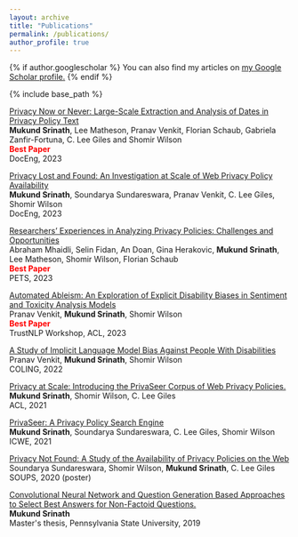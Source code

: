 ```yaml
---
layout: archive
title: "Publications"
permalink: /publications/
author_profile: true
---
```


{% if author.googlescholar %}
  You can also find my articles on <u><a href="{{author.googlescholar}}">my Google Scholar profile</a>.</u>
{% endif %}

{% include base_path %}


[Privacy Now or Never: Large-Scale Extraction and Analysis of Dates in Privacy Policy Text](https://dl.acm.org/doi/abs/10.1145/3573128.3609342)<br>
<b>Mukund Srinath</b>, Lee Matheson, Pranav Venkit, Florian Schaub, Gabriela Zanfir-Fortuna, C. Lee Giles and Shomir Wilson <br>
<span style="color:red"><b>Best Paper</b></span> <br>
DocEng, 2023

[Privacy Lost and Found: An Investigation at Scale of Web Privacy Policy Availability](https://dl.acm.org/doi/abs/10.1145/3573128.3604902)<br>
<b>Mukund Srinath</b>, Soundarya Sundareswara, Pranav Venkit, C. Lee Giles, Shomir Wilson <br>
DocEng, 2023

[Researchers’ Experiences in Analyzing Privacy Policies: Challenges and Opportunities](https://petsymposium.org/popets/2023/popets-2023-0111.pdf)<br>
Abraham Mhaidli, Selin Fidan, An Doan, Gina Herakovic, <b>Mukund Srinath</b>, Lee Matheson, Shomir Wilson, Florian Schaub <br>
<span style="color:red"><b>Best Paper</b></span> <br>
PETS, 2023

[Automated Ableism: An Exploration of Explicit Disability Biases in Sentiment and Toxicity Analysis Models](https://aclanthology.org/2023.trustnlp-1.3.pdf) <br>
Pranav Venkit, <b>Mukund Srinath</b>, Shomir Wilson<br>
<span style="color:red"><b>Best Paper</b></span> <br>
TrustNLP Workshop, ACL, 2023

[A Study of Implicit Language Model Bias Against People With Disabilities](https://aclanthology.org/2022.coling-1.113.pdf)<br>
Pranav Venkit, <b>Mukund Srinath</b>, Shomir Wilson<br>
COLING, 2022

[Privacy at Scale:  Introducing the PrivaSeer Corpus of Web Privacy Policies.](https://aclanthology.org/2021.acl-long.532/)<br>
<b>Mukund Srinath</b>, Shomir Wilson, C. Lee Giles<br>
ACL, 2021

[PrivaSeer: A Privacy Policy Search Engine](https://link.springer.com/chapter/10.1007/978-3-030-74296-6_22)<br>
<b>Mukund Srinath</b>, Soundarya Sundareswara, C. Lee Giles, Shomir Wilson<br>
ICWE, 2021

[Privacy Not Found: A Study of the Availability of Privacy Policies on the Web](https://www.usenix.org/conference/soups2020/presentation/sundareswara)<br>
Soundarya Sundareswara, Shomir Wilson, <b>Mukund Srinath</b>, C. Lee Giles<br>
SOUPS, 2020
(poster)

[Convolutional Neural Network and Question Generation Based Approaches to Select Best Answers for Non-Factoid Questions.](https://etda.libraries.psu.edu/catalog/16516mus824)<br>
<b>Mukund Srinath</b><br>
Master's thesis, Pennsylvania State University, 2019